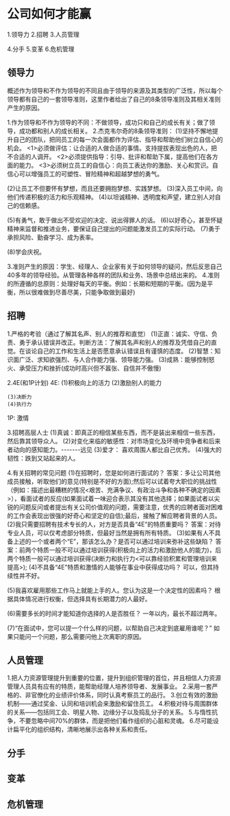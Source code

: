 # 公司如何才能赢
1.领导力
2.招聘
3.人员管理

4.分手
5.变革
6.危机管理

## 领导力
概述作为领导和不作为领导的不同且由于领导的来源及其类型的广泛性，所以每个领导都有自己的一套领导准则，这里作者给出了自己的8条领导准则及其相关准则产生的原因。

1.作为领导和不作为领导的不同：不做领导，成功只和自己的成长有关；做了领导，成功都和别人的成长相关。
2.杰克韦尔奇的8条领导准则：
(1)坚持不懈地提升自己的团队，把同员工的每一次会面都作为评估、指导和帮助他们树立自信心的机会。
   <1>必须做评估：让合适的人做合适的事情。支持提拔表现出色的人，把不合适的人调开。
   <2>必须提供指导：引导、批评和帮助下属，提高他们在各方面的能力。
   <3>必须树立员工的自信心：向员工表达你的激励、关心和赏识。自信心可以增强员工的可塑性、冒险精神和超越梦想的勇气。

(2)让员工不但要怀有梦想，而且还要拥抱梦想、实践梦想。
(3)深入员工中间，向他们传递积极的活力和乐观精神。
(4)以坦诚精神、透明度和声望，建立别人对自己的信赖感。

(5)有勇气，敢于做出不受欢迎的决定、说出得罪人的话。
(6)以好奇心，甚至怀疑精神来监督和推进业务，要保证自己提出的问题能激发员工的实际行动。
(7)勇于承担风险、勤奋学习、成为表率。

(8)学会庆祝。

3.准则产生的原因：学生、经理人、企业家有关于如何领导的疑问，然后反思自己40多年的领导经验。从管理各种各样的团队和业务、场景中总结出来的。
4.准则的所遵循的总原则：处理好每天的平衡。例如：长期和短期的平衡。(因为是平衡，所以很难做到尽善尽美，只能争取做到最好)

## 招聘
1.严格的考验（通过了解其名声、别人的推荐和直觉）
  (1)正直：诚实、守信、负责、勇于承认错误并改正。判断方法：了解其名声和别人的推荐及凭借自己的直觉。在谈论自己的工作和生活上是否愿意承认错误且有谨慎的态度。
  (2)智慧：知识面广泛、求知欲强烈、与人合作能力强、领导能力强。
  (3)成熟：能够控制怒火、承受压力和挫折(成功时高兴但不嚣张、自信并不傲慢)

2.4E(和1P计划)
  4E:
    (1)积极向上的活力
    (2)激励别人的能力

    (3)决断力
    (4)执行力

  1P: 激情

3.招聘高层人士
  (1)真诚：即真正的相信某些东西，而不是装出来相信一些东西，然后靠其领导众人。
  (2)对变化来临的敏感性：对市场变化及环境中竞争者和后来者动向的感知能力。-------远见
  (3)爱才： 喜欢周围人都比自己优秀。
  (4)强大的韧性：跌到又站起来的人。

4.有关招聘的常见问题
(1)在招聘时，您是如何进行面试的？
  答案：多让公司其他成员接触，听取他们的意见(特别是不好的方面);然后可以试着夸大职位的挑战性（例如：描述出最糟糕的情况<艰苦、充满争议、有政治斗争和各种不确定的因素>），看面试者的反应(如果面试着一味迎合表示其没有其他选择；如果面试者以尖锐的问题反问或者提出有关公司价值观的问题，需要注意，优秀的应聘者面对困难的工作会表现出很强的好奇心和坚定的自信);最后，接触了解应聘者背景的人员。
(2)我只需要招聘有技术专长的人，对方是否具备“4E”的特质重要吗？
   答案：对待专业人员，可以仅考虑部分特质，但最好当然是拥有所有特质。
(3)如果有人不具备上述的一个或者两个“E”，那该怎么办？是否可以通过培训来弥补这些缺陷？
  答案：前两个特质一般不可以通过培训获得(积极向上的活力和激励他人的能力)，后两个特质一般可以通过培训获得(决断力和执行力<可以靠经验积累和管理培训来提高>);
(4)不具备“4E”特质和激情的人能够在事业中获得成功吗？
  可以，但其持续性并不好。

(5)我喜欢雇用那些工作马上就能上手的人。您认为这是一个决定性的因素吗？
  根据具体情况进行权衡，但选择具有长期潜力的人最好。

(6)需要多长的时间才能知道你选择的人是否胜任？
  一年以内，最长不超过两年。

(7)“在面试中，您可以提一个什么样的问题，以帮助自己决定到底雇用谁呢？”
  如果只能问一个问题，那么需要问他上次离职的原因。

## 人员管理
1.把人力资源管理提升到重要的位置，提升到组织管理的首位，并且相信人力资源管理人员具有应有的特质，能帮助经理人培养领导者、发展事业。
2.采用一套严格的、非官僚化的业绩评价体系，同时认真考察员工的品行。
3.创立有效的激励机制——通过奖金、认同和培训机会来激励和留住员工。
4.积极对待与周围群体的关系——包括同工会、明星人物、边缘分子以及捣乱分子的关系。
5.与惰性抗争，不要忽略中间70%的群体，而是把他们看作组织的心脏和灵魂。
6.尽可能设计扁平化的组织结构，清晰地展示出各种关系和责任。

## 分手
## 变革
## 危机管理

